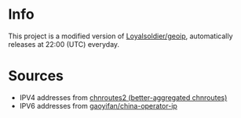 # Info
This project is a modified version of [Loyalsoldier/geoip](https://github.com/Loyalsoldier/geoip), automatically releases at 22:00 (UTC) everyday.
# Sources
- IPV4 addresses from [chnroutes2 (better-aggregated chnroutes)](https://github.com/misakaio/chnroutes2)
- IPV6 addresses from [gaoyifan/china-operator-ip](https://github.com/gaoyifan/china-operator-ip)

